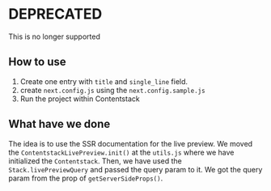 # DEPRECATED
This is no longer supported

## How to use

1. Create one entry with `title` and `single_line` field.
2. create `next.config.js` using the `next.config.sample.js`
3. Run the project within Contentstack

## What have we done

The idea is to use the SSR documentation for the live preview. We moved the `ContentstackLivePreview.init()` at the `utils.js` where we have initialized the `Contentstack`. Then, we have used the `Stack.livePreviewQuery` and passed the query param to it. We got the query param from the prop of `getServerSideProps()`.
